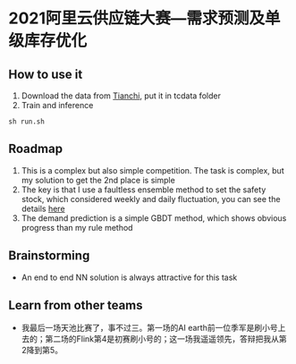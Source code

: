 # 2021阿里云供应链大赛—需求预测及单级库存优化

## How to use it
1. Download the data from [Tianchi](https://tianchi.aliyun.com/competition/entrance/531934/information), put it in tcdata folder
2. Train and inference

```
sh run.sh
```

## Roadmap
1. This is a complex but also simple competition. The task is complex, but my solution to get the 2nd place is simple
2. The key is that I use a faultless ensemble method to set the safety stock, which considered weekly and daily fluctuation, you can see the details [here](https://github.com/LongxingTan/Data-competitions/tree/master/tianchi-supply-chain/code/predict.py)
3. The demand prediction is a simple GBDT method, which shows obvious progress than my rule method

## Brainstorming
- An end to end NN solution is always attractive for this task


## Learn from other teams
- 我最后一场天池比赛了，事不过三。第一场的AI earth前一位季军是刷小号上去的；第二场的Flink第4是初赛刷小号的；这一场我遥遥领先，答辩把我从第2降到第5。
